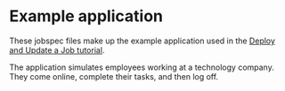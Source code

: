 # Example application

These jobspec files make up the example application used in the [Deploy and Update a Job tutorial](https://developer.hashicorp.com/nomad/tutorials/get-started/gs-deploy-job).

The application simulates employees working at a technology company. They come online, complete their tasks, and then log off.